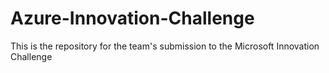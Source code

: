 # Azure-Innovation-Challenge
This is the repository for the team's submission to the Microsoft Innovation Challenge
